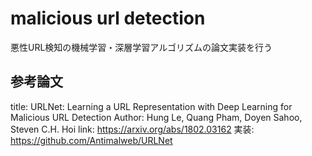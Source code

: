 # malicious url detection

悪性URL検知の機械学習・深層学習アルゴリズムの論文実装を行う

## 参考論文
title: URLNet: Learning a URL Representation with Deep Learning for Malicious URL Detection
Author: Hung Le, Quang Pham, Doyen Sahoo, Steven C.H. Hoi
link: https://arxiv.org/abs/1802.03162
実装: https://github.com/Antimalweb/URLNet
